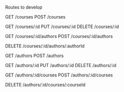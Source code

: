 Routes to develop

GET     /courses
POST    /courses

GET     /courses/:id
PUT     /courses/:id
DELETE  /courses/:id

GET     /courses/:id/authors
POST    /courses/:id/authors

DELETE  /courses/:id/authors/:authorId



GET     /authors
POST    /authors

GET     /authors/:id
PUT     /authors/:id
DELETE  /authors/:id

GET     /authors/:id/courses
POST    /authors/:id/courses

DELETE  /authors/:id/courses/:courseId

